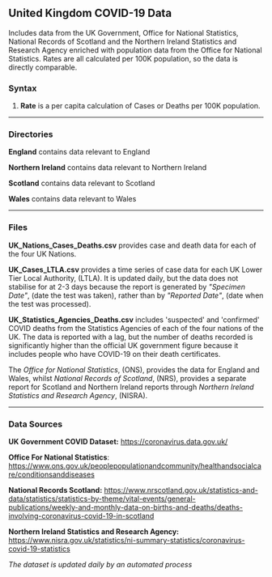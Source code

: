 ## United Kingdom COVID-19 Data

Includes data from the UK Government, Office for National Statistics, National Records of Scotland and the Northern Ireland Statistics and Research Agency enriched with population data from the Office for National Statistics. Rates are all calculated per 100K population, so the data is directly comparable.

### Syntax

1. **Rate** is a per capita calculation of Cases or Deaths per 100K population.

------


### Directories

**England** contains data relevant to England

**Northern Ireland** contains data relevant to Northern Ireland

**Scotland** contains data relevant to Scotland

**Wales** contains data relevant to Wales

------


### Files

**UK_Nations_Cases_Deaths.csv** provides case and death data for each of the four UK Nations.

**UK_Cases_LTLA.csv** provides a time series of case data for each UK Lower Tier Local Authority, (LTLA). It is updated daily, but the data does not stabilise for at 2-3 days because the report is generated by *"Specimen Date"*, (date the test was taken), rather than by *"Reported Date"*, (date when the test was processed).

**UK_Statistics_Agencies_Deaths.csv** includes 'suspected' and 'confirmed' COVID deaths from the Statistics Agencies of each of the four nations of the UK. The data is reported with a lag, but the number of deaths recorded is significantly higher than the official UK government figure because it includes people who have COVID-19 on their death certificates.

The *Office for National Statistics*, (ONS), provides the data for England and Wales, whilst *National Records of Scotland*, (NRS), provides a separate report for Scotland and Northern Ireland reports through *Northern Ireland Statistics and Research Agency*, (NISRA).

------


### Data Sources

**UK Government COVID Dataset:** https://coronavirus.data.gov.uk/

**Office For National Statistics**: https://www.ons.gov.uk/peoplepopulationandcommunity/healthandsocialcare/conditionsanddiseases

**National Records Scotland:** https://www.nrscotland.gov.uk/statistics-and-data/statistics/statistics-by-theme/vital-events/general-publications/weekly-and-monthly-data-on-births-and-deaths/deaths-involving-coronavirus-covid-19-in-scotland

**Northern Ireland Statistics and Research Agency:** https://www.nisra.gov.uk/statistics/ni-summary-statistics/coronavirus-covid-19-statistics



_The dataset is updated daily by an automated process_